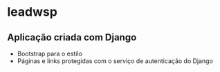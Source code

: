 # leadwsp

## Aplicação criada com Django

- Bootstrap para o estilo
- Páginas e links protegidas com o serviço de autenticação do Django

